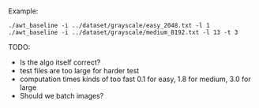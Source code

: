 #


Example:
```
./awt_baseline -i ../dataset/grayscale/easy_2048.txt -l 1
./awt_baseline -i ../dataset/grayscale/medium_8192.txt -l 13 -t 3
```

TODO:
- Is the algo itself correct?
- test files are too large for harder test
- computation times kinds of too fast 0.1 for easy, 1.8 for medium, 3.0 for large
- Should we batch images?